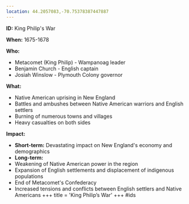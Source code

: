 ```yaml
---
location: 44.2057083,-70.75378387447887
---
```

**ID:** King Philip's War

**When:** 1675-1678

**Who:**
* Metacomet (King Philip) - Wampanoag leader
* Benjamin Church - English captain
* Josiah Winslow - Plymouth Colony governor

**What:**
* Native American uprising in New England
* Battles and ambushes between Native American warriors and English settlers
* Burning of numerous towns and villages
* Heavy casualties on both sides

**Impact:**
* **Short-term:** Devastating impact on New England's economy and demographics
* **Long-term:**
 * Weakening of Native American power in the region
 * Expansion of English settlements and displacement of indigenous populations
 * End of Metacomet's Confederacy
 * Increased tensions and conflicts between English settlers and Native Americans
+++
 title = 'King Philip’s War'
+++
#ids